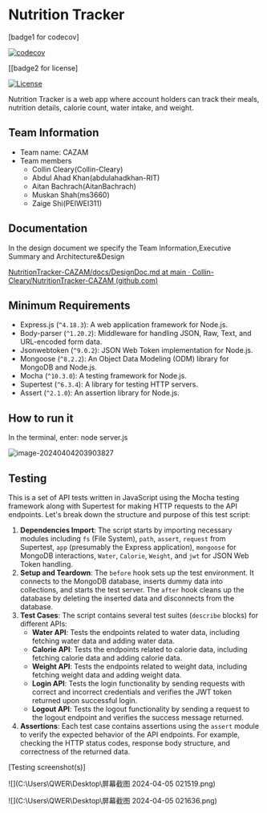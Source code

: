 # Nutrition Tracker

[badge1 for codecov]

[![codecov](https://codecov.io/gh/PEIWEI311/NutritionTracker/graph/badge.svg?token=Bv5Iq2VxNu)](https://codecov.io/gh/PEIWEI311/NutritionTracker)

[[badge2 for license]

[![License](https://img.shields.io/badge/License-Apache%202.0-blue.svg)](https://opensource.org/licenses/Apache-2.0)

Nutrition Tracker is a web app where account holders can track their meals, nutrition details, calorie count, water intake, and weight.


## Team Information
* Team name: CAZAM
* Team members
  * Collin Cleary(Collin-Cleary)
  * Abdul Ahad Khan(abdulahadkhan-RIT)
  * Aitan Bachrach(AitanBachrach)
  * Muskan Shah(ms3660)
  * Zaige Shi(PEIWEI311)


## Documentation

In the design document we specify the Team Information,Executive Summary and Architecture&Design

[NutritionTracker-CAZAM/docs/DesignDoc.md at main · Collin-Cleary/NutritionTracker-CAZAM (github.com)](https://github.com/Collin-Cleary/NutritionTracker-CAZAM/blob/main/docs/DesignDoc.md)


## Minimum Requirements

- Express.js (`^4.18.3`): A web application framework for Node.js.
- Body-parser (`^1.20.2`): Middleware for handling JSON, Raw, Text, and URL-encoded form data.
- Jsonwebtoken (`^9.0.2`): JSON Web Token implementation for Node.js.
- Mongoose (`^8.2.2`): An Object Data Modeling (ODM) library for MongoDB and Node.js.
- Mocha (`^10.3.0`): A testing framework for Node.js.
- Supertest (`^6.3.4`): A library for testing HTTP servers.
- Assert (`^2.1.0`): An assertion library for Node.js.


## How to run it

In the terminal, enter: node server.js

![image-20240404203903827](C:\Users\QWER\AppData\Roaming\Typora\typora-user-images\image-20240404203903827.png)

## Testing

This is a set of API tests written in JavaScript using the Mocha testing framework along with Supertest for making HTTP requests to the API endpoints. Let's break down the structure and purpose of this test script:

1. **Dependencies Import**: The script starts by importing necessary modules including `fs` (File System), `path`, `assert`, `request` from Supertest, `app` (presumably the Express application), `mongoose` for MongoDB interactions, `Water`, `Calorie`, `Weight`, and `jwt` for JSON Web Token handling.
2. **Setup and Teardown**: The `before` hook sets up the test environment. It connects to the MongoDB database, inserts dummy data into collections, and starts the test server. The `after` hook cleans up the database by deleting the inserted data and disconnects from the database.
3. **Test Cases**: The script contains several test suites (`describe` blocks) for different APIs:
   - **Water API**: Tests the endpoints related to water data, including fetching water data and adding water data.
   - **Calorie API**: Tests the endpoints related to calorie data, including fetching calorie data and adding calorie data.
   - **Weight API**: Tests the endpoints related to weight data, including fetching weight data and adding weight data.
   - **Login API**: Tests the login functionality by sending requests with correct and incorrect credentials and verifies the JWT token returned upon successful login.
   - **Logout API**: Tests the logout functionality by sending a request to the logout endpoint and verifies the success message returned.
4. **Assertions**: Each test case contains assertions using the `assert` module to verify the expected behavior of the API endpoints. For example, checking the HTTP status codes, response body structure, and correctness of the returned data.

[Testing screenshot(s)]

![](C:\Users\QWER\Desktop\屏幕截图 2024-04-05 021519.png)

![](C:\Users\QWER\Desktop\屏幕截图 2024-04-05 021636.png)